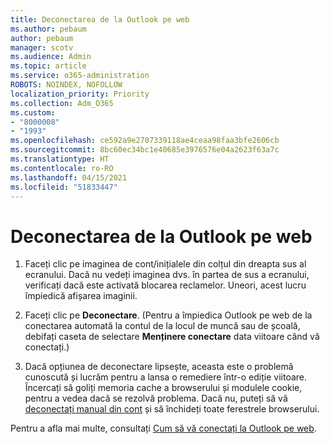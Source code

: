 ```yaml
---
title: Deconectarea de la Outlook pe web
ms.author: pebaum
author: pebaum
manager: scotv
ms.audience: Admin
ms.topic: article
ms.service: o365-administration
ROBOTS: NOINDEX, NOFOLLOW
localization_priority: Priority
ms.collection: Adm_O365
ms.custom:
- "8000008"
- "1993"
ms.openlocfilehash: ce592a9e2707339118ae4ceaa98faa3bfe2606cb
ms.sourcegitcommit: 8bc60ec34bc1e40685e3976576e04a2623f63a7c
ms.translationtype: HT
ms.contentlocale: ro-RO
ms.lasthandoff: 04/15/2021
ms.locfileid: "51833447"
---
```

# <a name="sign-out-of-outlook-on-the-web"></a>Deconectarea de la Outlook pe web

1. Faceți clic pe imaginea de cont/inițialele din colțul din dreapta sus al ecranului. Dacă nu vedeți imaginea dvs. în partea de sus a ecranului, verificați dacă este activată blocarea reclamelor. Uneori, acest lucru împiedică afișarea imaginii.

2. Faceți clic pe **Deconectare**. (Pentru a împiedica Outlook pe web de la conectarea automată la contul de la locul de muncă sau de școală, debifați caseta de selectare **Menținere conectare** data viitoare când vă conectați.)

3. Dacă opțiunea de deconectare lipsește, aceasta este o problemă cunoscută și lucrăm pentru a lansa o remediere într-o ediție viitoare.  Încercați să goliți memoria cache a browserului și modulele cookie, pentru a vedea dacă se rezolvă problema.  Dacă nu, puteți să vă [deconectați manual din cont](https://login.live.com/logout.srf) și să închideți toate ferestrele browserului.

Pentru a afla mai multe, consultați [Cum să vă conectați la Outlook pe web](https://support.office.com/article/how-to-sign-in-to-outlook-on-the-web-763fab4d-0138-4814-b450-37fc286bcb79).
